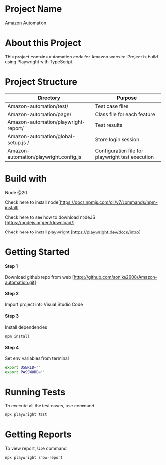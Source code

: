# Project Name

Amazon Automation

# About this Project

This project contains automation code for Amazon website. Project is build using Playwright with TypeScript. 

# Project Structure
| Directory                                         |	Purpose |
| ----------                                        | -----------|
| Amazon-automation/test/                           | Test case files |
| Amazon-automation/page/	                          | Class file for each feature |
| Amazon-automation/playwright-report/	            | Test results |
| Amazon-automation/global-setup.js /               | Store login session |
| Amazon-automation/playwright.config.js	          | Configuration file for playwright test execution|


# Build with

Node @20

Check here to install node[https://docs.npmjs.com/cli/v7/commands/npm-install]

Check here to see how to download nodeJS [https://nodejs.org/en/download/]

Check here to install playwright [https://playwright.dev/docs/intro]

# Getting Started

#### Step 1
Download github repo from web
[https://github.com/sonika2608/Amazon-automation.git]

#### Step 2
Import project into Visual Studio Code

#### Step 3
Install dependencies
```bash
npm install
```
#### Step 4
Set env variables from terminal
```bash
export USERID=''
export PASSWORD=''
```
# Running Tests

To execute all the test cases, use command
```bash
npx playwright test
```

# Getting Reports

To view report, Use command
```bash
npx playwright show-report
```

